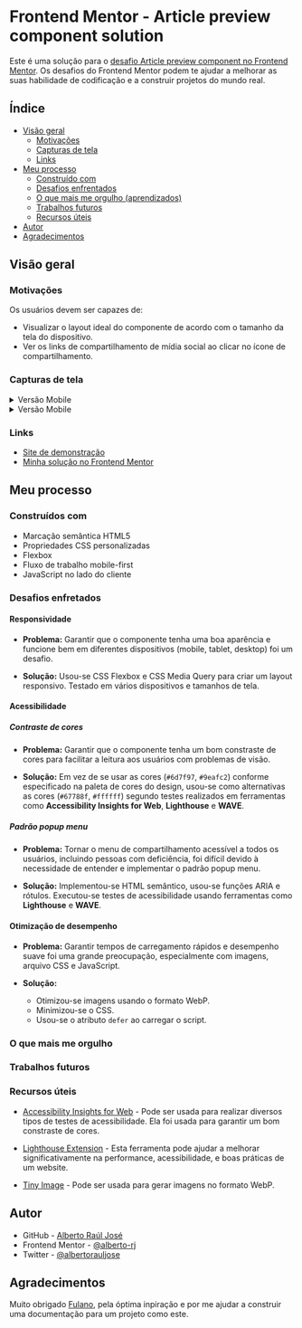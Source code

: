# Frontend Mentor - Article preview component solution

Este é uma solução para o [desafio Article preview component no Frontend Mentor](https://www.frontendmentor.io/challenges/article-preview-component-dYBN_pYFT). Os desafios do Frontend Mentor podem te ajudar a melhorar as suas habilidade de codificação e a construir projetos do mundo real.

## Índice

- [Visão geral](#visão-geral)
  - [Motivações](#motivações)
  - [Capturas de tela](#capturas-de-tela)
  - [Links](#links)
- [Meu processo](#meu-processo)
  - [Construído com](#construídos-com)
  - [Desafios enfrentados](#desafios-enfretados)
  - [O que mais me orgulho (aprendizados)](#o-que-mais-me-orgulho)
  - [Trabalhos futuros](#trabalhos-futuros)
  - [Recursos úteis](#recursos-úteis)
- [Autor](#autor)
- [Agradecimentos](#agradecimentos)

## Visão geral

### Motivações

Os usuários devem ser capazes de:

- Visualizar o layout ideal do componente de acordo com o tamanho da tela do dispositivo.
- Ver os links de compartilhamento de mídia social ao clicar no ícone de compartilhamento.

### Capturas de tela

<details>
  <summary>Versão Mobile</summary>
  <img alt="" src="">
</details>

<details>
  <summary>Versão Mobile</summary>
  <img alt="" src="">
</details>

### Links

- [Site de demonstração](https://your-live-site-url.com)
- [Minha solução no Frontend Mentor](https://your-solution-url.com)

## Meu processo

### Construídos com

- Marcação semântica HTML5
- Propriedades CSS personalizadas
- Flexbox
- Fluxo de trabalho mobile-first
- JavaScript no lado do cliente

### Desafios enfretados

#### Responsividade

- **Problema:** Garantir que o componente tenha uma boa aparência e funcione bem em diferentes dispositivos (mobile, tablet, desktop) foi um desafio.

- **Solução:** Usou-se CSS Flexbox e CSS Media Query para criar um layout responsivo. Testado em vários dispositivos e tamanhos de tela.

#### Acessibilidade

##### Contraste de cores

- **Problema:** Garantir que o componente tenha um bom constraste de cores para facilitar a leitura aos usuários com problemas de visão.

- **Solução:** Em vez de se usar as cores (`#6d7f97`, `#9eafc2`) conforme especificado na paleta de cores do design, usou-se como alternativas as cores (`#67788f`, `#ffffff`) segundo testes realizados em ferramentas como **Accessibility Insights for Web**, **Lighthouse** e **WAVE**.

##### Padrão popup menu

- **Problema:** Tornar o menu de compartilhamento acessível a todos os usuários, incluindo pessoas com deficiência, foi difícil devido à necessidade de entender e implementar o padrão popup menu.

- **Solução:** Implementou-se HTML semântico, usou-se funções ARIA e rótulos. Executou-se testes de acessibilidade usando ferramentas como **Lighthouse** e **WAVE**.

#### Otimização de desempenho

- **Problema:** Garantir tempos de carregamento rápidos e desempenho suave foi uma grande preocupação, especialmente com imagens, arquivo CSS e JavaScript.

- **Solução:**
  - Otimizou-se imagens usando o formato WebP.
  - Minimizou-se o CSS.
  - Usou-se o atributo `defer` ao carregar o script.

### O que mais me orgulho

### Trabalhos futuros

### Recursos úteis

- [Accessibility Insights for Web]() - Pode ser usada para realizar diversos tipos de testes de acessibilidade. Ela foi usada para garantir um bom constraste de cores.

- [Lighthouse Extension]() - Esta ferramenta pode ajudar a melhorar significativamente na performance, acessibilidade, e boas práticas de um website.

- [Tiny Image]() - Pode ser usada para gerar imagens no formato WebP.

## Autor

- GitHub - [Alberto Raúl José](https://github.com/alberto-rj)
- Frontend Mentor - [@alberto-rj](https://www.frontendmentor.io/profile/alberto-rj)
- Twitter - [@albertorauljose](https://www.twitter.com/albertorauljose)

## Agradecimentos

Muito obrigado [Fulano](#), pela óptima inpiração e por me ajudar a construir uma documentação para um projeto como este.
